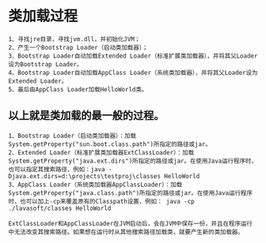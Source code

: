 # 类加载过程
    1、寻找jre目录，寻找jvm.dll，并初始化JVM；
    2、产生一个Bootstrap Loader（启动类加载器）；
    3、Bootstrap Loader自动加载Extended Loader（标准扩展类加载器），并将其父Loader设为Bootstrap Loader。
    4、Bootstrap Loader自动加载AppClass Loader（系统类加载器），并将其父Loader设为Extended Loader。
    5、最后由AppClass Loader加载HelloWorld类。
 
## 以上就是类加载的最一般的过程。
    1、Bootstrap Loader（启动类加载器）：加载System.getProperty("sun.boot.class.path")所指定的路径或jar。
    2、Extended Loader（标准扩展类加载器ExtClassLoader）：加载System.getProperty("java.ext.dirs")所指定的路径或jar。在使用Java运行程序时，也可以指定其搜索路径，例如：java -Djava.ext.dirs=d:\projects\testproj\classes HelloWorld
    3、AppClass Loader（系统类加载器AppClassLoader）：加载System.getProperty("java.class.path")所指定的路径或jar。在使用Java运行程序时，也可以加上-cp来覆盖原有的Classpath设置，例如： java -cp ./lavasoft/classes HelloWorld
 
    ExtClassLoader和AppClassLoader在JVM启动后，会在JVM中保存一份，并且在程序运行中无法改变其搜索路径。如果想在运行时从其他搜索路径加载类，就要产生新的类加载器。